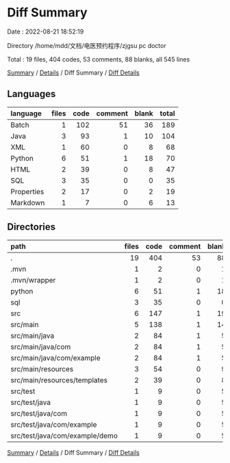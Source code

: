 # Diff Summary

Date : 2022-08-21 18:52:19

Directory /home/mdd/文档/电医预约程序/zjgsu pc doctor

Total : 19 files,  404 codes, 53 comments, 88 blanks, all 545 lines

[Summary](results.md) / [Details](details.md) / Diff Summary / [Diff Details](diff-details.md)

## Languages
| language | files | code | comment | blank | total |
| :--- | ---: | ---: | ---: | ---: | ---: |
| Batch | 1 | 102 | 51 | 36 | 189 |
| Java | 3 | 93 | 1 | 10 | 104 |
| XML | 1 | 60 | 0 | 8 | 68 |
| Python | 6 | 51 | 1 | 18 | 70 |
| HTML | 2 | 39 | 0 | 8 | 47 |
| SQL | 3 | 35 | 0 | 0 | 35 |
| Properties | 2 | 17 | 0 | 2 | 19 |
| Markdown | 1 | 7 | 0 | 6 | 13 |

## Directories
| path | files | code | comment | blank | total |
| :--- | ---: | ---: | ---: | ---: | ---: |
| . | 19 | 404 | 53 | 88 | 545 |
| .mvn | 1 | 2 | 0 | 1 | 3 |
| .mvn/wrapper | 1 | 2 | 0 | 1 | 3 |
| python | 6 | 51 | 1 | 18 | 70 |
| sql | 3 | 35 | 0 | 0 | 35 |
| src | 6 | 147 | 1 | 19 | 167 |
| src/main | 5 | 138 | 1 | 14 | 153 |
| src/main/java | 2 | 84 | 1 | 5 | 90 |
| src/main/java/com | 2 | 84 | 1 | 5 | 90 |
| src/main/java/com/example | 2 | 84 | 1 | 5 | 90 |
| src/main/resources | 3 | 54 | 0 | 9 | 63 |
| src/main/resources/templates | 2 | 39 | 0 | 8 | 47 |
| src/test | 1 | 9 | 0 | 5 | 14 |
| src/test/java | 1 | 9 | 0 | 5 | 14 |
| src/test/java/com | 1 | 9 | 0 | 5 | 14 |
| src/test/java/com/example | 1 | 9 | 0 | 5 | 14 |
| src/test/java/com/example/demo | 1 | 9 | 0 | 5 | 14 |

[Summary](results.md) / [Details](details.md) / Diff Summary / [Diff Details](diff-details.md)